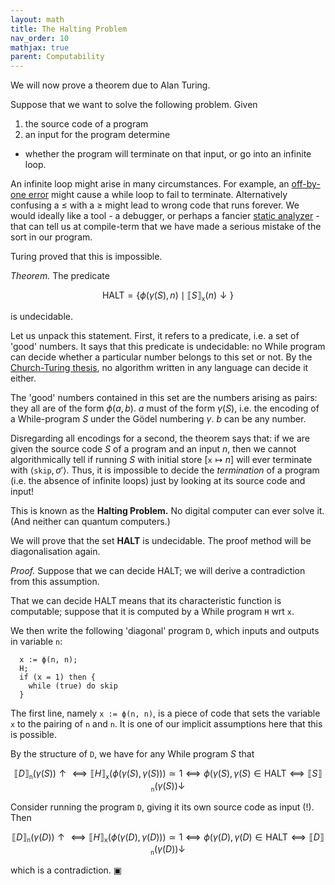 ```yaml
---
layout: math
title: The Halting Problem
nav_order: 10
mathjax: true
parent: Computability
---
```


We will now prove a theorem due to Alan Turing.

Suppose that we want to solve the following problem. Given
1. the source code of a program
2. an input for the program
determine
- whether the program will terminate on that input, or go into an infinite loop.

An infinite loop might arise in many circumstances. For example, an
[off-by-one error](https://en.wikipedia.org/wiki/Off-by-one_error) might
cause a while loop to fail to terminate. Alternatively confusing a $\leq$
with a $\ge$ might lead to wrong code that runs forever. We would ideally
like a tool - a debugger, or perhaps a fancier [static
analyzer](https://en.wikipedia.org/wiki/Static_program_analysis) - that can
tell us at compile-term that we have made a serious mistake of the sort in
our program.

Turing proved that this is impossible.

*Theorem.* The predicate

$$
  \textsf{HALT} = \{ \phi(\gamma(S), n) \mid ⟦ S ⟧_\texttt{x}(n) \downarrow \}
$$

is undecidable.

Let us unpack this statement. First, it refers to a predicate, i.e. a set of
'good' numbers. It says that this predicate is undecidable: no While program
can decide whether a particular number belongs to this set or not. By the
[Church-Turing thesis](https://uob-coms20007.github.io/reference/computability/church-turing.html#Church-Turing-thesis),
no algorithm written in any language can decide it either.

The 'good' numbers contained in this set are the numbers arising as pairs:
they all are of the form $\phi(a, b)$. $a$ must of the form $\gamma(S)$, i.e.
the encoding of a While-program $S$ under the Gödel numbering $\gamma$. $b$
can be any number.

Disregarding all encodings for a second, the theorem says that: if we are
given the source code $S$ of a program and an input $n$, then we cannot
algorithmically tell if running $S$ with initial store $[\texttt{x} \mapsto
n]$ will ever terminate with $\langle \texttt{skip}, \sigma' \rangle$. Thus,
it is impossible to decide the _termination_ of a program (i.e. the absence
of infinite loops) just by looking at its source code and input!

This is known as the **Halting Problem.** No digital computer can ever solve
it. (And neither can quantum computers.)

We will prove that the set $\textbf{HALT}$ is undecidable. The proof method
will be diagonalisation again.

*Proof.* Suppose that we can decide $\textsf{HALT}$; we will derive a
contradiction from this assumption.

That we can decide $\textsf{HALT}$ means that its characteristic function is
computable; suppose that it is computed by a While program $\texttt{H}$ wrt
$\texttt{x}$.

We then write the following 'diagonal' program $\texttt{D}$, which inputs and
outputs in variable `n`:

```
  x := ϕ(n, n);
  H;
  if (x = 1) then {
    while (true) do skip
  }
```

The first line, namely `x := ϕ(n, n)`, is a piece of code that sets the
variable `x` to the pairing of `n` and `n`. It is one of our implicit
assumptions here that this is possible.

By the structure of $\texttt{D}$, we have for any While program $S$ that

$$
  ⟦ D ⟧_\texttt{n}(\gamma(S)) \uparrow
    ⟺
  ⟦ H ⟧_\texttt{x}(ϕ(\gamma(S), \gamma(S))) \simeq 1
    ⟺
  ϕ(\gamma(S), \gamma(S) \in \textsf{HALT}
    ⟺
  ⟦ S ⟧_\texttt{n}(\gamma(S)) \downarrow
$$

Consider running the program $\texttt{D}$, giving it its own source code as input (!). Then

$$
  ⟦ D ⟧_\texttt{n}(\gamma(D)) \uparrow
    ⟺
  ⟦ H ⟧_\texttt{x}(ϕ(\gamma(D), \gamma(D))) \simeq 1
    ⟺
  ϕ(\gamma(D), \gamma(D) \in \textsf{HALT}
    ⟺
  ⟦ D ⟧_\texttt{n}(\gamma(D)) \downarrow
$$

which is a contradiction. ▣
